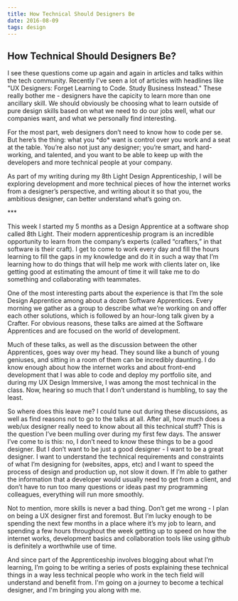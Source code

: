 ```yaml
---
title: How Technical Should Designers Be
date: 2016-08-09
tags: design
---
```


<section class="article-container">
<h1>How Technical Should Designers Be?</h1>

<p>I see these questions come up again and again in articles and talks within the tech community. Recently I've seen a lot of articles with headlines like "UX Designers: Forget Learning to Code. Study Business Instead." These really bother me - designers have the capicity to learn more than one ancillary skill. We should obviously be choosing what to learn outside of pure design skills based on what we need to do our jobs well, what our companies want, and what we personally find interesting.</p>

<p>For the most part, web designers don’t need to know how to code per se. But here’s the thing: what you *do* want is control over you work and a seat at the table. You’re also not just any designer; you’re smart, and hard-working, and talented, and you want to be able to keep up with the developers and more technical people at your company.</p>

<p>As part of my writing during my 8th Light Design Apprenticeship, I will be exploring development and more technical pieces of how the internet works from a designer’s perspective, and writing about it so that you, the ambitious designer, can better understand what’s going on.</p>

<p>***</p>

<p>This week I started my 5 months as a Design Apprentice at a software shop called 8th Light. Their modern apprenticeship program is an incredible opportunity to learn from the company’s experts (called “crafters,” in that software is their craft). I get to come to work every day and fill the hours learning to fill the gaps in my knowledge and do it in such a way that I’m learning how to do things that will help me work with clients later on, like getting good at estimating the amount of time it will take me to do something and collaborating with teammates.</p>

<p>One of the most interesting parts about the experience is that I’m the sole Design Apprentice among about a dozen Software Apprentices. Every morning we gather as a group to describe what we’re working on and offer each other solutions, which is followed by an hour-long talk given by a Crafter. For obvious reasons, these talks are aimed at the Software Apprentices and are focused on the world of development.</p>

<p>Much of these talks, as well as the discussion between the other Apprentices, goes way over my head. They sound like a bunch of young geniuses, and sitting in a room of them can be incredibly daunting. I do know enough about how the internet works and about front-end development that I was able to code and deploy my portfolio site, and during my UX Design Immersive, I was among the most technical in the class. Now, hearing so much that I don’t understand is humbling, to say the least.</p>

<p>So where does this leave me? I could tune out during these discussions, as well as find reasons not to go to the talks at all. After all, how much does a web/ux designer really need to know about all this technical stuff? This is the question I’ve been mulling over during my first few days.   The answer I’ve come to is this: no, I don’t need to know these things to be a good designer. But I don’t want to be just a good designer - I want to be a great designer. I want to understand the technical requirements and constraints of what I’m designing for (websites, apps, etc) and I want to speed the process of design and production up, not slow it down. If I’m able to gather the information that a developer would usually need to get from a client, and don’t have to run too many questions or ideas past my programming colleagues, everything will run more smoothly.</p>

<p>Not to mention, more skills is never a bad thing. Don’t get me wrong - I plan on being a UX designer first and foremost. But I’m lucky enough to be spending the next few months in a place where it’s my job to learn, and spending a few hours throughout the week getting up to speed on how the internet works, development basics and collaboration tools like using github is definitely a worthwhile use of time.</p>

<p>And since part of the Apprenticeship involves blogging about what I’m learning, I’m going to be writing a series of posts explaining these technical things in a way less technical people who work in the tech field will understand and benefit from. I'm going on a journey to become a techical designer, and I'm bringing you along with me.</p>

</section>